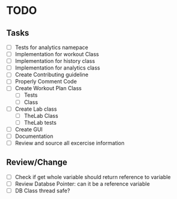 # TODO

## Tasks
- [ ] Tests for analytics namepace  
- [ ] Implementation for workout Class
- [ ] Implementation for history class
- [ ] Implementation for analytics class
- [ ] Create Contributing guideline
- [ ] Properly Comment Code
- [ ] Create Workout Plan Class
    - [ ] Tests
    - [ ] Class
- [ ] Create Lab class
     - [ ] TheLab Class
     - [ ] TheLab tests
- [ ] Create GUI 
- [ ] Documentation
- [ ] Review and source all excercise information

## Review/Change

- [ ] Check if get whole variable should return reference to variable
- [ ] Review Databse Pointer: can it be a reference variable
- [ ] DB Class thread safe?
